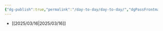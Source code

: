 ```yaml
---
{"dg-publish":true,"permalink":"/day-to-day/day-to-day/","dgPassFrontmatter":true}
---
```


- [[2025/03/16\|2025/03/16]]

